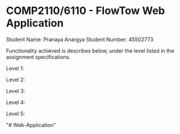 # COMP2110/6110 - FlowTow Web Application

Student Name: Pranaya Anargya
Student Number: 45502773

Functionality achieved is describes below, under the level listed in the assignment specifications.


Level 1:

Level 2:

Level 3:

Level 4:

Level 5:


"# Web-Application" 
